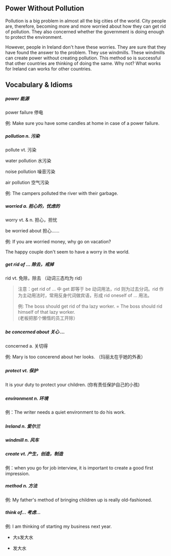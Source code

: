 ## Power Without Pollution

Pollution is a big problem in almost all the big cities of the world. City people are, therefore, becoming more and more worried about how they can get rid of pollution. They also concerned whether the government is doing enough to protect the environment.

However, people in Ireland don't have these worries. They are sure that they have found the answer to the problem. They use windmills. These windmills can create power without creating pollution. This method so is successful that other countries are thinking of doing the same. Why not? What works for Ireland can works for other countries.

## Vocabulary & Idioms

##### power 能源

power failure 停电

例: Make sure you have some candles at home in case of a power failure.



##### pollution  n. 污染

pollute vt. 污染

water pollution 水污染

noise pollution 噪音污染

air pollution 空气污染

例: The campers polluted the river with their garbage.



##### worried  a. 担心的，忧虑的

worry  vt. & n. 担心，担忧

be worried about 担心……

例: If you are worried money, why go on vacation?

The happy couple  don't seem to have a worry in the world.



##### get rid of ...   除去，戒掉

rid   vt. 免除，除去 （动词三态均为 rid）

> 注意：get rid of ... 中 get 即等于 be 动词用法，rid 则为过去分词。rid 作为主动用法时，常用反身代词做宾语，形成 rid oneself of ... 用法。
>
> 例: The boss should get rid of tha lazy worker. =  The boss should rid himself of that lazy worker.  
> \(老板把那个懒惰的员工开除）

##### 

##### be concerned about 关心 ...

concerned  a. 关切得

例: Mary is too concerend about her looks. （玛丽太在乎她的外表）

##### 

##### protect  vt. 保护

It is your duty to protect your children. \(你有责任保护自己的小孩\)

##### 

##### environment n. 环境

例：The writer needs a quiet environment to do his work. 

##### 

##### Ireland  n. 爱尔兰

##### 

##### windmill n. 风车

##### 

##### create  vt. 产生，创造，制造

例：when you go for job interview, it is important to create a good first impression. 



##### method n. 方法

例: My father's method of bringing children up is really old-fashioned. 

##### think of...   考虑...

例: I am thinking of starting my business next year. 











































* 大s发大水

* 发大水



